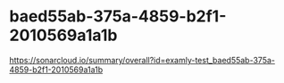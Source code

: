 # baed55ab-375a-4859-b2f1-2010569a1a1b
https://sonarcloud.io/summary/overall?id=examly-test_baed55ab-375a-4859-b2f1-2010569a1a1b
